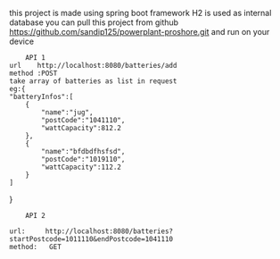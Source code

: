 this project is made using spring boot framework
H2 is used as internal database
you can pull this project from github https://github.com/sandip125/powerplant-proshore.git and run on your device

        API 1
    url    http://localhost:8080/batteries/add
    method :POST
    take array of batteries as list in request
    eg:{
    "batteryInfos":[
        {
            "name":"jug",
            "postCode":"1041110",
            "wattCapacity":812.2
        },
        {
            "name":"bfdbdfhsfsd",
            "postCode":"1019110",
            "wattCapacity":112.2
        }
    ]
}

        API 2

    url:     http://localhost:8080/batteries?startPostcode=1011110&endPostcode=1041110
    method:   GET



